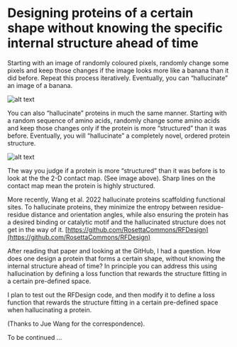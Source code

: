 # Designing proteins of a certain shape without knowing the specific internal structure ahead of time

Starting with an image of randomly coloured pixels, randomly change some pixels and keep those changes if the image looks more like a banana than it did before.  Repeat this process iteratively.  Eventually, you can “hallucinate” an image of a banana. 

![alt text](https://i.postimg.cc/MT3fQMDq/hallucinate-Banana.png?raw=true)

You can also “hallucinate” proteins in much the same manner.  Starting with a random sequence of amino acids, randomly change some amino acids and keep those changes only if the protein is more “structured” than it was before.  Eventually, you will “hallucinate” a completely novel, ordered protein structure.  

![alt text](https://i.postimg.cc/pr9hYWG8/protein-Hallucination.png?raw=true)

The way you judge if a protein is more “structured” than it was before is to look at the the 2-D contact map.  (See image above).  Sharp lines on the contact map mean the protein is highly structured.  

More recently, Wang et al. 2022 hallucinate proteins scaffolding functional sites.  To hallucinate proteins, they minimize the entropy between residue-residue distance and orientation angles, while also ensuring the protein has a desired binding or catalytic motif and the hallucinated structure does not get in the way of it.  [https://github.com/RosettaCommons/RFDesign](https://github.com/RosettaCommons/RFDesign)

After reading that paper and looking at the GitHub, I had a question.  How does one design a protein that forms a certain shape, without knowing the internal structure ahead of time? In principle you can address this using hallucination by defining a loss function that rewards the structure fitting in a certain pre-defined space.  

I plan to test out the RFDesign code, and then modify it to define a loss function that rewards the structure fitting in a certain pre-defined space when hallucinating a protein. 

(Thanks to Jue Wang for the correspondence).

To be continued …

